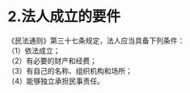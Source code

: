 # 2.法人成立的要件

《民法通则》第三十七条规定，法人应当具备下列条件：<br />
      （1）依法成立；<br />
      （2）有必要的财产和经费；<br />
      （3）有自己的名称、组织机构和场所；<br />
    （4）能够独立承担民事责任。